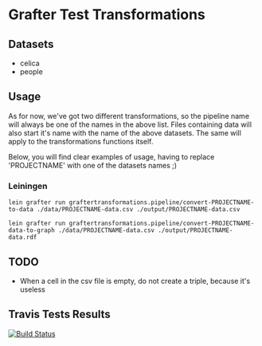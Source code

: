 # Grafter Test Transformations

## Datasets
- celica
- people

## Usage

As for now, we've got two different transformations, so the pipeline name will always be one of the names in the above list. Files containing data will also start it's name with the name of the above datasets. The same will apply to the transformations functions itself.

Below, you will find clear examples of usage, having to replace 'PROJECTNAME' with one of the datasets names ;)

### Leiningen

`lein grafter run graftertransformations.pipeline/convert-PROJECTNAME-to-data ./data/PROJECTNAME-data.csv ./output/PROJECTNAME-data.csv`

`lein grafter run graftertransformations.pipeline/convert-PROJECTNAME-data-to-graph ./data/PROJECTNAME-data.csv ./output/PROJECTNAME-data.rdf`

## TODO

- When a cell in the csv file is empty, do not create a triple, because it's useless

## Travis Tests Results
[![Build Status](https://travis-ci.org/xaabi6/Grafter-Transformations.svg?branch=develop)](https://travis-ci.org/xaabi6/Grafter-Transformations)
